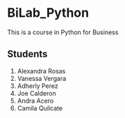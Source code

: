 # BiLab_Python
This is a course in Python for Business

## Students
1. Alexandra Rosas
2. Vanessa Vergara
3. Adherly Perez
4. Joe Calderon
5. Andra Acero
6. Camila Quilcate
